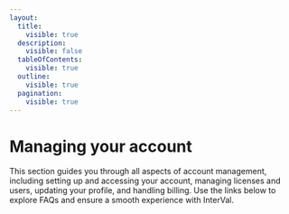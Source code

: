 ```yaml
---
layout:
  title:
    visible: true
  description:
    visible: false
  tableOfContents:
    visible: true
  outline:
    visible: true
  pagination:
    visible: true
---
```


# Managing your account

This section guides you through all aspects of account management, including setting up and accessing your account, managing licenses and users, updating your profile, and handling billing. Use the links below to explore FAQs and ensure a smooth experience with InterVal.
